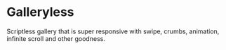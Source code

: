 # Galleryless
Scriptless gallery that is super responsive with swipe, crumbs, animation, infinite scroll and other goodness.
